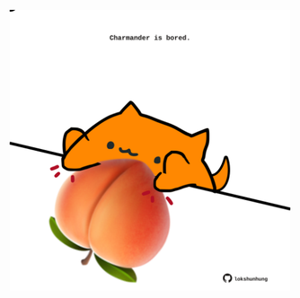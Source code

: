 <!-- built at 18/03/2025, 16:00:35 UTC -->
<p align="center">
  <img width="500" height="500" src="./ReadmeImage.svg">
</p>
